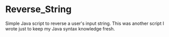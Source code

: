 # Reverse_String
Simple Java script to reverse a user's input string. This was another script I wrote just to keep my Java syntax knowledge fresh.
